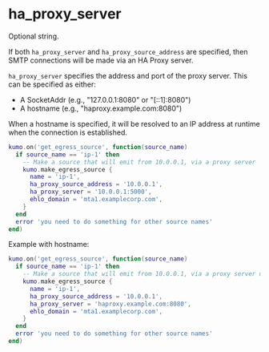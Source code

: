 # ha_proxy_server

Optional string.

If both `ha_proxy_server` and `ha_proxy_source_address` are specified, then
SMTP connections will be made via an HA Proxy server.

`ha_proxy_server` specifies the address and port of the proxy server. This can be specified as either:

* A SocketAddr (e.g., "127.0.0.1:8080" or "[::1]:8080")
* A hostname (e.g., "haproxy.example.com:8080")

When a hostname is specified, it will be resolved to an IP address at runtime when the connection is established.

```lua
kumo.on('get_egress_source', function(source_name)
  if source_name == 'ip-1' then
    -- Make a source that will emit from 10.0.0.1, via a proxy server
    kumo.make_egress_source {
      name = 'ip-1',
      ha_proxy_source_address = '10.0.0.1',
      ha_proxy_server = '10.0.0.1:5000',
      ehlo_domain = 'mta1.examplecorp.com',
    }
  end
  error 'you need to do something for other source names'
end)
```

Example with hostname:

```lua
kumo.on('get_egress_source', function(source_name)
  if source_name == 'ip-1' then
    -- Make a source that will emit from 10.0.0.1, via a proxy server using hostname
    kumo.make_egress_source {
      name = 'ip-1',
      ha_proxy_source_address = '10.0.0.1',
      ha_proxy_server = 'haproxy.example.com:8080',
      ehlo_domain = 'mta1.examplecorp.com',
    }
  end
  error 'you need to do something for other source names'
end)
```


